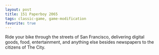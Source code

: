 ```yaml
---
layout: post
title: 151 Paperboy 2065
tags: classic-game, game-modification
favorite: true
---
```

Ride your bike through the streets of San Francisco, delivering digital goods, food, entertainment, and anything else besides newspapers to the citizens of The City.
